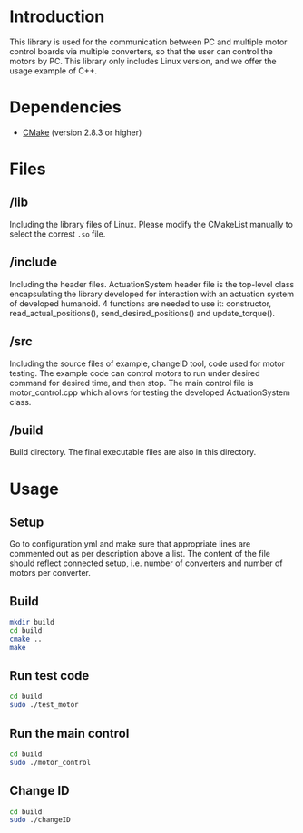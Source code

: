 # Introduction
This library is used for the communication between PC and multiple motor control boards via multiple converters, so that the user can control the motors by PC. This library only includes Linux version, and we offer the usage example of C++. 

# Dependencies
* [CMake](http://www.cmake.org) (version 2.8.3 or higher)
  
# Files
## /lib
Including the library files of Linux. Please modify the CMakeList manually to select the correst `.so` file.
## /include
Including the header files. ActuationSystem header file is the top-level class encapsulating the library developed for interaction with an actuation system of developed humanoid. 4 functions are needed to use it: constructor, read_actual_positions(), send_desired_positions() and update_torque().
## /src
Including the source files of example, changeID tool, code used for motor testing. The example code can control motors to run under desired command for desired time, and then stop. The main control file is motor_control.cpp which allows for testing the developed ActuationSystem class.
## /build
Build directory. The final executable files are also in this directory.

# Usage
## Setup
Go to configuration.yml and make sure that appropriate lines are commented out as per description above a list. The content of the file should reflect connected setup, i.e. number of converters and number of motors per converter.

## Build
```bash
mkdir build
cd build
cmake ..
make
```
## Run test code
```bash
cd build
sudo ./test_motor
```
## Run the main control
```bash
cd build
sudo ./motor_control
```
## Change ID
```bash
cd build
sudo ./changeID
```
